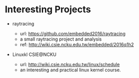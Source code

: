 # Interesting Projects

- raytracing
    - url: https://github.com/embedded2016/raytracing
    - a small raytracing project and analysis
    - ref: http://wiki.csie.ncku.edu.tw/embedded/2016q1h2

- Linuxkl CSIE@NCKU
    - url: http://wiki.csie.ncku.edu.tw/linux/schedule
    - an interesting and practical linux kernel course.

